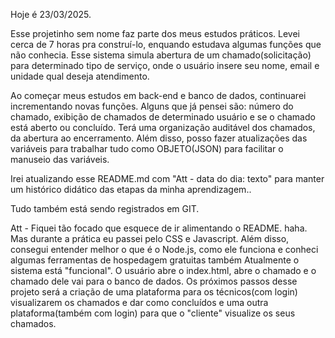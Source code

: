 Hoje é 23/03/2025.

Esse projetinho sem nome faz parte dos meus estudos práticos.
Levei cerca de 7 horas pra construí-lo, enquando estudava algumas funções que não conhecia.
Esse sistema simula abertura de um chamado(solicitação) para determinado tipo de serviço, onde o usuário insere seu nome, email e unidade qual deseja atendimento.

Ao começar meus estudos em back-end e banco de dados, continuarei incrementando novas funções. Alguns que já pensei são: número do chamado, exibição de chamados de determinado usuário e se o chamado está aberto ou concluído. Terá uma organização auditável dos chamados, da abertura ao encerramento.
Além disso, posso fazer atualizações das variáveis para trabalhar tudo como OBJETO(JSON) para facilitar o manuseio das variáveis.

Irei atualizando esse README.md com "Att - data do dia: texto" para manter um histórico didático das etapas da minha aprendizagem..

Tudo também está sendo registrados em GIT.

Att - Fiquei tão focado que esquece de ir alimentando o README. haha.
      Mas durante a prática eu passei pelo CSS e Javascript. Além disso, consegui entender melhor o que é o Node.js, como ele funciona e conheci algumas ferramentas de hospedagem gratuitas também
      Atualmente o sistema está "funcional". O usuário abre o index.html, abre o chamado e o chamado dele vai para o banco de dados.
      Os próximos passos desse projeto será a criação de uma plataforma para os técnicos(com login) visualizarem os chamados e dar como concluídos e uma outra plataforma(também com login) para que o "cliente" visualize os seus chamados.
      
